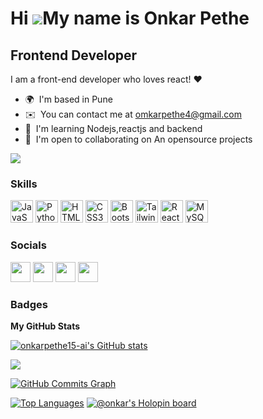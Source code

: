 Hi ![](https://user-images.githubusercontent.com/18350557/176309783-0785949b-9127-417c-8b55-ab5a4333674e.gif)My name is Onkar Pethe
===================================================================================================================================

Frontend Developer
------------------

I am a front-end developer who loves react! ❤️

* 🌍  I'm based in Pune
* ✉️  You can contact me at [omkarpethe4@gmail.com](mailto:omkarpethe4@gmail.com)
* 🧠  I'm learning Nodejs,reactjs and backend
* 🤝  I'm open to collaborating on An opensource projects

<a href="https://www.github.com/onkarpethe15-ai" target="_blank" rel="noreferrer"><img
src="https://img.shields.io/github/followers/onkarpethe15-ai?logo=github&style=for-the-badge&color=ec4899&labelColor=581c87" /></a>

### Skills


<p align="left">
<a href="https://developer.mozilla.org/en-US/docs/Web/JavaScript" target="_blank" rel="noreferrer"><img src="https://raw.githubusercontent.com/danielcranney/readme-generator/main/public/icons/skills/javascript-colored.svg" width="36" height="36" alt="JavaScript" /></a>
<a href="https://www.python.org/" target="_blank" rel="noreferrer"><img src="https://raw.githubusercontent.com/danielcranney/readme-generator/main/public/icons/skills/python-colored.svg" width="36" height="36" alt="Python" /></a>
<a href="https://developer.mozilla.org/en-US/docs/Glossary/HTML5" target="_blank" rel="noreferrer"><img src="https://raw.githubusercontent.com/danielcranney/readme-generator/main/public/icons/skills/html5-colored.svg" width="36" height="36" alt="HTML5" /></a>
<a href="https://www.w3.org/TR/CSS/#css" target="_blank" rel="noreferrer"><img src="https://raw.githubusercontent.com/danielcranney/readme-generator/main/public/icons/skills/css3-colored.svg" width="36" height="36" alt="CSS3" /></a>
<a href="https://getbootstrap.com/" target="_blank" rel="noreferrer"><img src="https://raw.githubusercontent.com/danielcranney/readme-generator/main/public/icons/skills/bootstrap-colored.svg" width="36" height="36" alt="Bootstrap" /></a>
<a href="https://tailwindcss.com/" target="_blank" rel="noreferrer"><img src="https://raw.githubusercontent.com/danielcranney/readme-generator/main/public/icons/skills/tailwindcss-colored.svg" width="36" height="36" alt="TailwindCSS" /></a>
<a href="https://reactjs.org/" target="_blank" rel="noreferrer"><img src="https://raw.githubusercontent.com/danielcranney/readme-generator/main/public/icons/skills/react-colored.svg" width="36" height="36" alt="React" /></a>
<a href="https://www.mysql.com/" target="_blank" rel="noreferrer"><img src="https://raw.githubusercontent.com/danielcranney/readme-generator/main/public/icons/skills/mysql-colored.svg" width="36" height="36" alt="MySQL" /></a>
</p>


### Socials

<p align="left"> <a href="https://discord.com/users/╲⎝⧹strom_11⧸⎠╱#8945" target="_blank" rel="noreferrer"><img src="https://raw.githubusercontent.com/danielcranney/readme-generator/main/public/icons/socials/discord.svg" width="32" height="32" /></a> <a href="https://www.github.com/onkarpethe15-ai" target="_blank" rel="noreferrer"><img src="https://raw.githubusercontent.com/danielcranney/readme-generator/main/public/icons/socials/github.svg" width="32" height="32" /></a> <a href="https://www.linkedin.com/in//onkar-pethe-2b2036196/" target="_blank" rel="noreferrer"><img src="https://raw.githubusercontent.com/danielcranney/readme-generator/main/public/icons/socials/linkedin.svg" width="32" height="32" /></a> <a href="https://www.stackoverflow.com/users/15375413/comp-sy-60onkar-pethe" target="_blank" rel="noreferrer"><img src="https://raw.githubusercontent.com/danielcranney/readme-generator/main/public/icons/socials/stackoverflow.svg" width="32" height="32" /></a></p>

### Badges

<b>My GitHub Stats</b>

<a href="http://www.github.com/onkarpethe15-ai"><img src="https://github-readme-stats.vercel.app/api?username=onkarpethe15-ai&show_icons=true&hide=&count_private=true&title_color=ec4899&text_color=ffffff&icon_color=ec4899&bg_color=581c87&hide_border=true&show_icons=true" alt="onkarpethe15-ai's GitHub stats" /></a>

<a href="http://www.github.com/onkarpethe15-ai"><img src="https://github-readme-streak-stats.herokuapp.com/?user=onkarpethe15-ai&stroke=ffffff&background=581c87&ring=ec4899&fire=ec4899&currStreakNum=ffffff&currStreakLabel=ec4899&sideNums=ffffff&sideLabels=ffffff&dates=ffffff&hide_border=true" /></a>

<a href="http://www.github.com/onkarpethe15-ai"><img src="https://activity-graph.herokuapp.com/graph?username=onkarpethe15-ai&bg_color=581c87&color=ffffff&line=ec4899&point=ffffff&area_color=581c87&area=true&hide_border=true&custom_title=GitHub%20Commits%20Graph" alt="GitHub Commits Graph" /></a>

<a href="https://github.com/onkarpethe15-ai" align="left"><img src="https://github-readme-stats.vercel.app/api/top-langs/?username=onkarpethe15-ai&langs_count=10&title_color=ec4899&text_color=ffffff&icon_color=ec4899&bg_color=581c87&hide_border=true&locale=en&custom_title=Top%20%Languages" alt="Top Languages" /></a>
[![@onkar's Holopin board](https://holopin.io/api/user/board?user=onkar)](https://holopin.io/@onkar)
